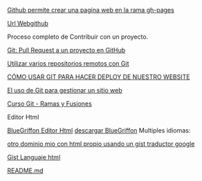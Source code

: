 [Github permite crear una pagina web en la rama  gh-pages](https://github.com/AprendizDeMaker/Coso-2/generated_pages/new?utf8=%E2%9C%93)

[Url Webgithub](https://aprendizdemaker.github.io/Coso-2/)


Proceso completo de Contribuir con un proyecto.

[Git: Pull Request a un proyecto en GitHub](https://www.youtube.com/watch?v=ZiXx7acOmy4)

[Utilizar varios repositorios remotos con Git](http://jonsegador.com/2014/06/utilizar-varios-repositorios-remotos-con-git/)

[CÓMO USAR GIT PARA HACER DEPLOY DE NUESTRO WEBSITE](http://www.jaimeolmo.com/2015/02/como-usar-git-para-hacer-deploy-de-nuestro-website/)

[El uso de Git para gestionar un sitio web](http://toroid.org/git-website-howto)

[Curso Git - Ramas y Fusiones](https://www.youtube.com/watch?v=-UQulO_0prM)

Editor Html

[BlueGriffon Editor Html](https://www.youtube.com/watch?v=FCo168f4O5I)
[descargar BlueGriffon](http://bluegriffon.org/index.html#download)
Multiples idiomas:

[otro dominio mio con html propio usando un gist traductor google](https://aprendizdemaker.github.io/coso/)

[Gist Languaje html](https://gist.github.com/frosas/3029203#file-l-espolimetre-html)

[README.md]()



